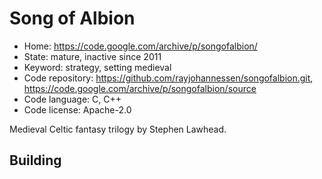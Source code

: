 # Song of Albion

- Home: https://code.google.com/archive/p/songofalbion/
- State: mature, inactive since 2011
- Keyword: strategy, setting medieval
- Code repository: https://github.com/rayjohannessen/songofalbion.git, https://code.google.com/archive/p/songofalbion/source
- Code language: C, C++
- Code license: Apache-2.0

Medieval Celtic fantasy trilogy by Stephen Lawhead.

## Building
